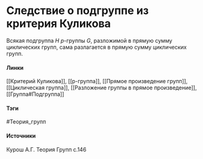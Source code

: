# Следствие о подгруппе из критерия Куликова
Всякая подгруппа $H$ $p$-группы $G$, разложимой в прямую сумму циклических групп, сама разлагается в прямую сумму циклических групп.

#### Линки
 [[Критерий Куликова]],
 [[p-группа]],
 [[Прямое произведение групп]],
 [[Циклическая группа]],
 [[Разложение группы в прямое произведение]],
 [[Группа#Подгруппа]]
#### Тэги
 #Теория_групп 
#### Источники
 Курош А.Г. Теория Групп с.146